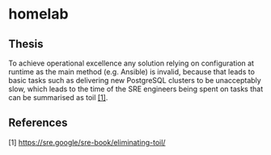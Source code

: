 # homelab

## Thesis

To achieve operational excellence any solution relying on configuration at runtime as the main method (e.g. Ansible) is invalid, because that leads to basic tasks such as delivering new PostgreSQL clusters to be unacceptably slow, which leads to the time of the SRE engineers being spent on tasks that can be summarised as toil [\[1\]](https://sre.google/sre-book/eliminating-toil/).

## References

[1] https://sre.google/sre-book/eliminating-toil/
